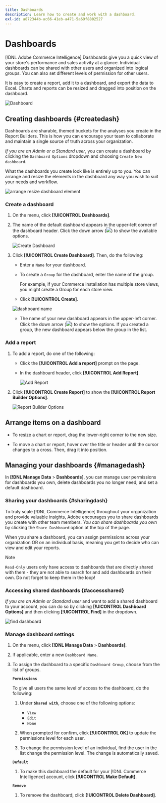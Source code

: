 ```yaml
---
title: Dashboards
description: Learn how to create and work with a dashboard.
exl-id: a872344b-ac66-41eb-a471-5a69f8802527
---
```

# Dashboards

[!DNL Adobe Commerce Intelligence] Dashboards give you a quick view of your store's performance and sales activity at a glance. Individual dashboards can be shared with other users and organized into logical groups. You can also set different levels of permission for other users.

It is easy to create a report, add it to a dashboard, and export the data to Excel. Charts and reports can be resized and dragged into position on the dashboard.

![Dashboard](../../assets/magento-bi-report-builder-revenue-by-products-formula-report-holiday-sales-dashboard.png)

## Creating dashboards {#createdash}

Dashboards are sharable, themed buckets for the analyses you create in the Report Builders. This is how you can encourage your team to collaborate and maintain a single source of truth across your organization.

*If you are an Admin or a Standard user*, you can create a dashboard by clicking the `Dashboard Options` dropdown and choosing `Create New dashboard`.

What the dashboards you create look like is entirely up to you. You can arrange and resize the elements in the dashboard any way you wish to suit your needs and workflow.

![arrange resize dashboard element](../../assets/arrange_resize_dashboard_element.gif)

### Create a dashboard

1. On the menu, click **[!UICONTROL Dashboards]**.

1. The name of the default dashboard appears in the upper-left corner of the dashboard header. Click the down arrow (![](../../assets/magento-bi-btn-down.png)) to show the available options.

    ![Create Dashboard](../../assets/magento-bi-dashboard-create.png)

1. Click **[!UICONTROL Create Dashboard]**. Then, do the following:

    * Enter a `Name` for your dashboard.

    * To create a `Group` for the dashboard, enter the name of the group.

        For example, if your Commerce installation has multiple store views, you might create a Group for each store view.

    * Click **[!UICONTROL Create]**.

    ![dashboard name](../../assets/magento-bi-dashboard-create-name.png)

    * The name of your new dashboard appears in the upper-left corner. Click the down arrow (![](../../assets/magento-bi-btn-down.png)) to show the options. If you created a group, the new dashboard appears below the group in the list.

### Add a report

1. To add a report, do one of the following:

    * Click the **[!UICONTROL Add a report]** prompt on the page.

    * In the dashboard header, click **[!UICONTROL Add Report]**.

        ![Add Report](../../assets/magento-bi-dashboard-create-add-report.png)

1. Click **[!UICONTROL Create Report]** to show the **[!UICONTROL Report Builder Options]**.

    ![Report Builder Options](../../assets/magento-bi-report-builder.png)

## Arrange items on a dashboard

* To resize a chart or report, drag the lower-right corner to the new size.

* To move a chart or report, hover over the title or header until the cursor changes to a cross. Then, drag it into position.

## Managing your dashboards {#managedash}

In **[!DNL Manage Data** > **Dashboards]**, you can manage user permissions for dashboards you own, delete dashboards you no longer need, and set a default dashboard.

### Sharing your dashboards {#sharingdash}

To truly scale [!DNL Commerce Intelligence] throughout your organization and provide valuable insights, Adobe encourages you to share dashboards you create with other team members. *You can share dashboards you own* by clicking the `Share Dashboard` option at the top of the page.

When you share a dashboard, you can assign permissions across your organization OR on an individual basis, meaning you get to decide who can view and edit your reports.

>[!NOTE]
>
>`Read-Only` users only have access to dashboards that are directly shared with them - they are not able to search for and add dashboards on their own. Do not forget to keep them in the loop!

### Accessing shared dashboards {#accessshared}

*If you are an Admin or Standard user* and want to add a shared dashboard to your account, you can do so by clicking **[!UICONTROL Dashboard Options]** and then clicking **[!UICONTROL Find]** in the dropdown.

![find dashboard](../../assets/find_dashboard.png)<!--{: width="1000" height="535"}-->

### Manage dashboard settings

1. On the menu, click **[!DNL Manage Data** > **Dashboards]**.

1. If applicable, enter a new `Dashboard Name`.

1. To assign the dashboard to a specific `Dashboard Group`, choose from the list of groups.

    **`Permissions`**

    To give all users the same level of access to the dashboard, do the following:

    1. Under **`Shared with`**, choose one of the following options:

        * `View`
        * `Edit`
        * `None`

    1. When prompted for confirm, click **[!UICONTROL OK]** to update the permissions level for each user.

    1. To change the permission level of an individual, find the user in the list change the permission level. The change is automatically saved.

    **`Default`**

    1. To make this dashboard the default for your [!DNL Commerce Intelligence] account, click **[!UICONTROL Make Default]**.

    **`Remove`**

    1. To remove the dashboard, click **[!UICONTROL Delete Dashboard]**.

